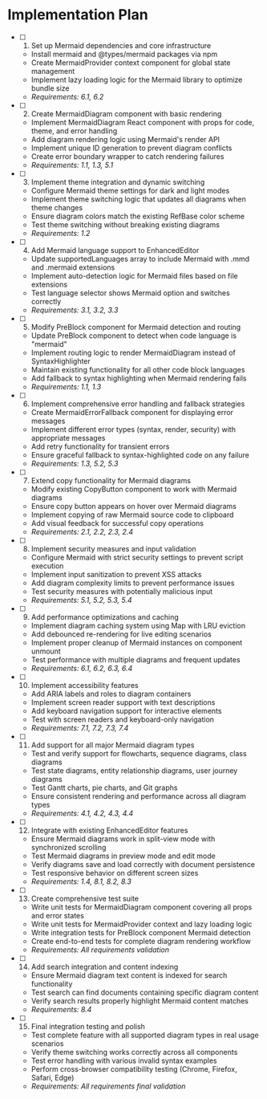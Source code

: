 # Implementation Plan

- [ ] 1. Set up Mermaid dependencies and core infrastructure
  - Install mermaid and @types/mermaid packages via npm
  - Create MermaidProvider context component for global state management
  - Implement lazy loading logic for the Mermaid library to optimize bundle size
  - _Requirements: 6.1, 6.2_

- [ ] 2. Create MermaidDiagram component with basic rendering
  - Implement MermaidDiagram React component with props for code, theme, and error handling
  - Add diagram rendering logic using Mermaid's render API
  - Implement unique ID generation to prevent diagram conflicts
  - Create error boundary wrapper to catch rendering failures
  - _Requirements: 1.1, 1.3, 5.1_

- [ ] 3. Implement theme integration and dynamic switching
  - Configure Mermaid theme settings for dark and light modes
  - Implement theme switching logic that updates all diagrams when theme changes
  - Ensure diagram colors match the existing RefBase color scheme
  - Test theme switching without breaking existing diagrams
  - _Requirements: 1.2_

- [ ] 4. Add Mermaid language support to EnhancedEditor
  - Update supportedLanguages array to include Mermaid with .mmd and .mermaid extensions
  - Implement auto-detection logic for Mermaid files based on file extensions
  - Test language selector shows Mermaid option and switches correctly
  - _Requirements: 3.1, 3.2, 3.3_

- [ ] 5. Modify PreBlock component for Mermaid detection and routing
  - Update PreBlock component to detect when code language is "mermaid"
  - Implement routing logic to render MermaidDiagram instead of SyntaxHighlighter
  - Maintain existing functionality for all other code block languages
  - Add fallback to syntax highlighting when Mermaid rendering fails
  - _Requirements: 1.1, 1.3_

- [ ] 6. Implement comprehensive error handling and fallback strategies
  - Create MermaidErrorFallback component for displaying error messages
  - Implement different error types (syntax, render, security) with appropriate messages
  - Add retry functionality for transient errors
  - Ensure graceful fallback to syntax-highlighted code on any failure
  - _Requirements: 1.3, 5.2, 5.3_

- [ ] 7. Extend copy functionality for Mermaid diagrams
  - Modify existing CopyButton component to work with Mermaid diagrams
  - Ensure copy button appears on hover over Mermaid diagrams
  - Implement copying of raw Mermaid source code to clipboard
  - Add visual feedback for successful copy operations
  - _Requirements: 2.1, 2.2, 2.3, 2.4_

- [ ] 8. Implement security measures and input validation
  - Configure Mermaid with strict security settings to prevent script execution
  - Implement input sanitization to prevent XSS attacks
  - Add diagram complexity limits to prevent performance issues
  - Test security measures with potentially malicious input
  - _Requirements: 5.1, 5.2, 5.3, 5.4_

- [ ] 9. Add performance optimizations and caching
  - Implement diagram caching system using Map with LRU eviction
  - Add debounced re-rendering for live editing scenarios
  - Implement proper cleanup of Mermaid instances on component unmount
  - Test performance with multiple diagrams and frequent updates
  - _Requirements: 6.1, 6.2, 6.3, 6.4_

- [ ] 10. Implement accessibility features
  - Add ARIA labels and roles to diagram containers
  - Implement screen reader support with text descriptions
  - Add keyboard navigation support for interactive elements
  - Test with screen readers and keyboard-only navigation
  - _Requirements: 7.1, 7.2, 7.3, 7.4_

- [ ] 11. Add support for all major Mermaid diagram types
  - Test and verify support for flowcharts, sequence diagrams, class diagrams
  - Test state diagrams, entity relationship diagrams, user journey diagrams
  - Test Gantt charts, pie charts, and Git graphs
  - Ensure consistent rendering and performance across all diagram types
  - _Requirements: 4.1, 4.2, 4.3, 4.4_

- [ ] 12. Integrate with existing EnhancedEditor features
  - Ensure Mermaid diagrams work in split-view mode with synchronized scrolling
  - Test Mermaid diagrams in preview mode and edit mode
  - Verify diagrams save and load correctly with document persistence
  - Test responsive behavior on different screen sizes
  - _Requirements: 1.4, 8.1, 8.2, 8.3_

- [ ] 13. Create comprehensive test suite
  - Write unit tests for MermaidDiagram component covering all props and error states
  - Write unit tests for MermaidProvider context and lazy loading logic
  - Write integration tests for PreBlock component Mermaid detection
  - Create end-to-end tests for complete diagram rendering workflow
  - _Requirements: All requirements validation_

- [ ] 14. Add search integration and content indexing
  - Ensure Mermaid diagram text content is indexed for search functionality
  - Test search can find documents containing specific diagram content
  - Verify search results properly highlight Mermaid content matches
  - _Requirements: 8.4_

- [ ] 15. Final integration testing and polish
  - Test complete feature with all supported diagram types in real usage scenarios
  - Verify theme switching works correctly across all components
  - Test error handling with various invalid syntax examples
  - Perform cross-browser compatibility testing (Chrome, Firefox, Safari, Edge)
  - _Requirements: All requirements final validation_